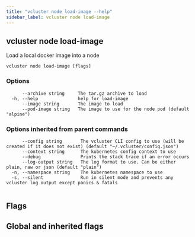 ```yaml
---
title: "vcluster node load-image --help"
sidebar_label: vcluster node load-image
---
```


## vcluster node load-image

Load a local docker image into a node

```
vcluster node load-image [flags]
```

### Options

```
      --archive string     The tar.gz archive to load
  -h, --help               help for load-image
      --image string       The image to load
      --pod-image string   The image to use for the node pod (default "alpine")
```

### Options inherited from parent commands

```
      --config string       The vcluster CLI config to use (will be created if it does not exist) (default "~/.vcluster/config.json")
      --context string      The kubernetes config context to use
      --debug               Prints the stack trace if an error occurs
      --log-output string   The log format to use. Can be either plain, raw or json (default "plain")
  -n, --namespace string    The kubernetes namespace to use
  -s, --silent              Run in silent mode and prevents any vcluster log output except panics & fatals
```

```

```


## Flags
## Global and inherited flags